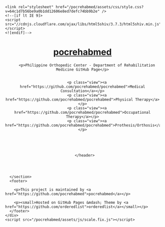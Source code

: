  <html lang="en-US">
  <head>
    <meta charset="UTF-4" />
    <meta http-equiv="X-UA-Compatible" content="IE=edge" />
    <meta name="viewport" content="width=device-width, initial-scale=1" />

<!-- Begin Jekyll SEO tag v2.6.1 -->
<title>pocrehabmed | Philippine Orthopedic Center - Department of Rehabilitation Medicine </title>
<meta name="generator" content="Jekyll v3.9.0" />
<meta property="og:title" content="pocrehabmed" />
<meta property="og:locale" content="en_US" />
<meta name="description" content="Philippine Orthopedic Center - Department of Rehabilitation Medicine" />
<meta property="og:description" content="Philippine Orthopedic Center - Department of Rehabilitation Medicine" />
<link rel="canonical" href="https://pocrehabmed.github.io/pocrehabmed/" />
<meta property="og:url" content="https://pocrehabmed.github.io/pocrehabmed/" />
<meta property="og:site_name" content="pocrehabmed" />
<script type="application/ld+json">
{"@type":"WebSite","headline":"pocrehabmed","url":"https://pocrehabmed.github.io/pocrehabmed/","description":"Philippine Orthopedic Center - Department of Rehabilitation Medicine","name":"pocrehabmed","@context":"https://schema.org"}</script>
<!-- End Jekyll SEO tag -->

    <link rel="stylesheet" href="/pocrehabmed/assets/css/style.css?v=64c1d7b56be9a0b1dd12606e8ed7defc74bb9b2e" />
    <!--[if lt IE 9]>
    <script src="//cdnjs.cloudflare.com/ajax/libs/html5shiv/3.7.3/html5shiv.min.js"></script>
    <![endif]-->
  </head>
  <body>
    <div class="wrapper">
      <header>
        <h1><a href="https://pocrehabmed.github.io/pocrehabmed/">pocrehabmed</a></h1>
        
        

        <p>Philippine Orthopedic Center - Department of Rehabilitation Medicine GitHub Page</p>

        
        <p class="view"><a href="https://github.com/pocrehabmed/pocrehabmed">Medical Consultation</a></p>
        <p class="view"><a href="https://github.com/pocrehabmed/pocrehabmed">Physical Therapy</a></p>
        <p class="view"><a href="https://github.com/pocrehabmed/pocrehabmed">Occupational Therapy</a></p>
        <p class="view"><a href="https://github.com/pocrehabmed/pocrehabmed">Prothesis/Orthosis</a></p>
        

        

        
      </header>

</div></body></html>


      </section>
      <footer>
        
        <p>This project is maintained by <a href="https://github.com/pocrehabmed">pocrehabmed</a></p>
        
        <p><small>Hosted on GitHub Pages &mdash; Theme by <a href="https://github.com/orderedlist">orderedlist</a></small></p>
      </footer>
    </div>
    <script src="/pocrehabmed/assets/js/scale.fix.js"></script>
    
  </body>
</html>
